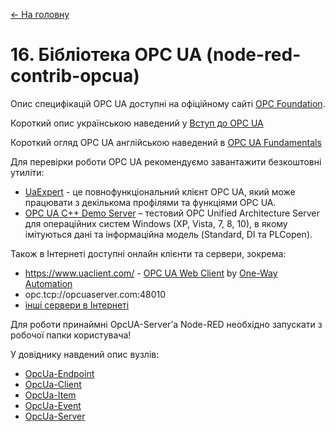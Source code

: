 [<- На головну](../)

# 16. Бібліотека OPC UA (node-red-contrib-opcua)

Опис специфікацій OPC UA доступні на офіційному сайті [OPC Foundation](https://opcfoundation.org/). 

Короткий опис українською наведений у [Вступ до OPC UA](https://drive.google.com/file/d/1nZCjvvyf9STbZ5WIol7bWEhZQidGT3GE/view?fbclid=IwAR0XYTzV2EVrOw_T7S4vagL8kbPw7lbwyZC5gXTzs22c8BjgVvw3Um-5uGk)

Короткий огляд OPC UA англійською наведений в [OPC UA Fundamentals](https://documentation.unified-automation.com/uasdkcpp/1.5.6/html/L1OpcUaFundamentals.html?fbclid=IwAR06ZJqbeDdcgcerx8HizRK8uhGP6f5MMwhcLYDgYD8tfhbDl85mvQzlcm0)

Для перевірки роботи OPC UA рекомендуємо завантажити безкоштовні утиліти:

- [UaExpert](https://www.unified-automation.com/downloads/opc-ua-clients.html) - це повнофункціональний клієнт     OPC UA, який може працювати з декількома профілями та функціями OPC UA.
- [OPC UA C++ Demo Server](https://www.unified-automation.com/downloads/opc-ua-servers/file/download/details/opc-ua-c-demo-server-v163-windows.html) – тестовий     OPC Unified Architecture Server для операційних систем     Windows (XP, Vista, 7, 8, 10), в якому імітуються дані та інформаційна     модель (Standard, DI та PLCopen).

Також в Інтернеті доступні онлайн клієнти та сервери, зокрема:

- https://www.uaclient.com/ - [OPC UA Web Client](https://www.uaclient.com/about.html) by [One-Way Automation](http://www.onewayautomation.com) 
- opc.tcp://opcuaserver.com:48010
- [інші сервери в Інтернеті](https://github.com/node-opcua/node-opcua/wiki/publicly-available-OPCUA-servers)

Для роботи принаймні OpcUA-Server’а Node-RED необхідно запускати з робочої папки користувача!

У довіднику навдений опис вузлів:

- [OpcUa-Endpoint](opcua_endpoint.md)
- [OpcUa-Client](opcua_client.md)
- [OpcUa-Item](opcua_item.md)
- [OpcUa-Event](opcua_event.md)
- [OpcUa-Server](opcua_server.md)